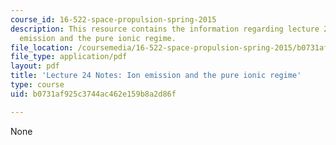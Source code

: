 ```yaml
---
course_id: 16-522-space-propulsion-spring-2015
description: This resource contains the information regarding lecture 24 notes ion
  emission and the pure ionic regime.
file_location: /coursemedia/16-522-space-propulsion-spring-2015/b0731af925c3744ac462e159b8a2d86f_MIT16_522S15_Lecture24.pdf
file_type: application/pdf
layout: pdf
title: 'Lecture 24 Notes: Ion emission and the pure ionic regime'
type: course
uid: b0731af925c3744ac462e159b8a2d86f

---
```

None